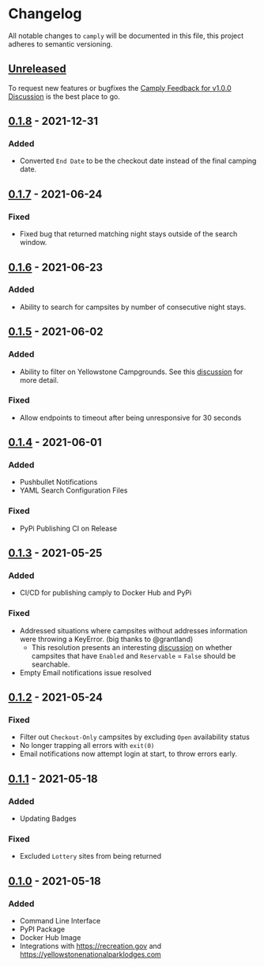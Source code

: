# Changelog

All notable changes to `camply` will be documented in this file, this project adheres to semantic
versioning.

## [Unreleased]

To request new features or bugfixes the
[Camply Feedback for v1.0.0 Discussion](https://github.com/juftin/camply/discussions/12) is the best
place to go.

## [0.1.8] - 2021-12-31

### Added

- Converted `End Date` to be the checkout date instead of the final camping date.

## [0.1.7] - 2021-06-24

### Fixed

- Fixed bug that returned matching night stays outside of the search window.

## [0.1.6] - 2021-06-23

### Added

- Ability to search for campsites by number of consecutive night stays.

## [0.1.5] - 2021-06-02

### Added

- Ability to filter on Yellowstone Campgrounds. See
  this [discussion](https://github.com/juftin/camply/discussions/15#discussioncomment-783657) for
  more detail.

### Fixed

- Allow endpoints to timeout after being unresponsive for 30 seconds

## [0.1.4] - 2021-06-01

### Added

- Pushbullet Notifications
- YAML Search Configuration Files

### Fixed

- PyPi Publishing CI on Release

## [0.1.3] - 2021-05-25

### Added

- CI/CD for publishing camply to Docker Hub and PyPi

### Fixed

- Addressed situations where campsites without addresses information were throwing a KeyError. (big
  thanks to @grantland)
    - This resolution presents an
      interesting [discussion](https://github.com/juftin/camply/pull/14#issuecomment-848302948)
      on whether campsites that have `Enabled` and `Reservable` = `False` should be searchable.
- Empty Email notifications issue resolved

## [0.1.2] - 2021-05-24

### Fixed

- Filter out `Checkout-Only` campsites by excluding `Open` availability status
- No longer trapping all errors with `exit(0)`
- Email notifications now attempt login at start, to throw errors early.

## [0.1.1] - 2021-05-18

### Added

- Updating Badges

### Fixed

- Excluded `Lottery` sites from being returned

## [0.1.0] - 2021-05-18

### Added

- Command Line Interface
- PyPI Package
- Docker Hub Image
- Integrations with https://recreation.gov and https://yellowstonenationalparklodges.com

[unreleased]: https://github.com/juftin/camply/compare/main...integration

[0.1.8]: https://github.com/juftin/camply/compare/v0.1.7...v0.1.8

[0.1.7]: https://github.com/juftin/camply/compare/v0.1.6...v0.1.7

[0.1.6]: https://github.com/juftin/camply/compare/v0.1.5...v0.1.6

[0.1.5]: https://github.com/juftin/camply/compare/v0.1.4...v0.1.5

[0.1.4]: https://github.com/juftin/camply/compare/v0.1.3...v0.1.4

[0.1.3]: https://github.com/juftin/camply/compare/v0.1.2...v0.1.3

[0.1.2]: https://github.com/juftin/camply/compare/v0.1.1...v0.1.2

[0.1.1]: https://github.com/juftin/camply/compare/v0.1.0...v0.1.1

[0.1.0]: https://github.com/juftin/camply/releases/tag/v0.1.0
